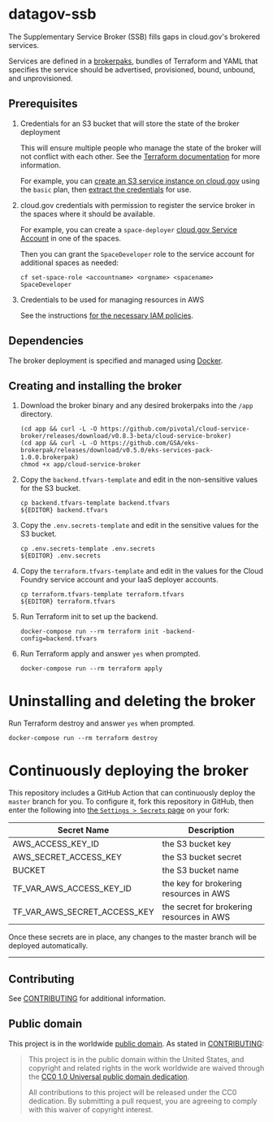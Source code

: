 # datagov-ssb

The Supplementary Service Broker (SSB) fills gaps in cloud.gov's brokered
services.

Services are defined in a
[brokerpaks](https://github.com/pivotal/cloud-service-broker/blob/master/docs/brokerpak-intro.md),
bundles of Terraform and YAML that specifies the service should be advertised,
provisioned, bound, unbound, and unprovisioned.

## Prerequisites

1. Credentials for an S3 bucket that will store the state of the broker
   deployment

    This will ensure multiple people who manage the state of the broker will not
    conflict with each other. See the [Terraform
    documentation](https://www.terraform.io/docs/state/remote.html) for more
    information.

    For example, you can [create an S3 service instance on
    cloud.gov](https://cloud.gov/docs/services/s3/#how-to-create-an-instance)
    using the `basic` plan, then [extract the
    credentials](https://cloud.gov/docs/services/s3/#interacting-with-your-s3-bucket-from-outside-cloudgov)
    for use.

1. cloud.gov credentials with permission to register the service broker in the
   spaces where it should be available.

    For example, you can create a `space-deployer` [cloud.gov Service
    Account](https://cloud.gov/docs/services/cloud-gov-service-account/) in one
    of the spaces. 
    
    Then you can grant the `SpaceDeveloper` role to the service account for additional
    spaces as needed: 
    
    ```
    cf set-space-role <accountname> <orgname> <spacename> SpaceDeveloper
    ```

1. Credentials to be used for managing resources in AWS

    See the instructions [for the necessary IAM
    policies](https://github.com/pivotal/cloud-service-broker/blob/master/docs/aws-installation.md#aws-service-credentials).

## Dependencies

The broker deployment is specified and managed using
[Docker](https://www.docker.com/products/docker-desktop).

## Creating and installing the broker
<!-- (TODO
Try to do this automatically with terraform... It seems possible with
github_release and github_actions_secret in the github_provider!) -->
1. Download the broker binary and any desired brokerpaks into the `/app`
   directory. 
    ```
    (cd app && curl -L -O https://github.com/pivotal/cloud-service-broker/releases/download/v0.8.3-beta/cloud-service-broker)
    (cd app && curl -L -O https://github.com/GSA/eks-brokerpak/releases/download/v0.5.0/eks-services-pack-1.0.0.brokerpak)
    chmod +x app/cloud-service-broker
    ```

1. Copy the `backend.tfvars-template` and edit in the non-sensitive values for the S3 bucket.
    ```
    cp backend.tfvars-template backend.tfvars
    ${EDITOR} backend.tfvars
    ```

1. Copy the `.env.secrets-template` and edit in the sensitive values for the S3 bucket.
    ```
    cp .env.secrets-template .env.secrets
    ${EDITOR} .env.secrets
    ```

1. Copy the `terraform.tfvars-template` and edit in the values for the Cloud
   Foundry service account and your IaaS deployer accounts.
    ```
    cp terraform.tfvars-template terraform.tfvars
    ${EDITOR} terraform.tfvars
    ```

1. Run Terraform init to set up the backend.
    ```
    docker-compose run --rm terraform init -backend-config=backend.tfvars
    ```
1. Run Terraform apply and answer `yes` when prompted.
    ```
    docker-compose run --rm terraform apply
    ```

# Uninstalling and deleting the broker
Run Terraform destroy and answer `yes` when prompted.
```
docker-compose run --rm terraform destroy
```

# Continuously deploying the broker

This repository includes a GitHub Action that can continuously deploy the
`master` branch for you. To configure it, fork this repository in GitHub, then enter the
following into [the `Settings > Secrets` page](/settings/secrets) on your fork:

| Secret Name | Description |
|-------------|-------------|
| AWS_ACCESS_KEY_ID | the S3 bucket key|
| AWS_SECRET_ACCESS_KEY | the S3 bucket secret |
| BUCKET | the S3 bucket name |
| TF_VAR_AWS_ACCESS_KEY_ID | the key for brokering resources in AWS |
| TF_VAR_AWS_SECRET_ACCESS_KEY | the secret for brokering resources in AWS |

Once these secrets are in place, any changes to the master branch will be
deployed automatically.

---
## Contributing

See [CONTRIBUTING](CONTRIBUTING.md) for additional information.

## Public domain

This project is in the worldwide [public domain](LICENSE.md). As stated in
[CONTRIBUTING](CONTRIBUTING.md):

> This project is in the public domain within the United States, and copyright
> and related rights in the work worldwide are waived through the [CC0 1.0
> Universal public domain
> dedication](https://creativecommons.org/publicdomain/zero/1.0/).
>
> All contributions to this project will be released under the CC0 dedication.
> By submitting a pull request, you are agreeing to comply with this waiver of
> copyright interest.
